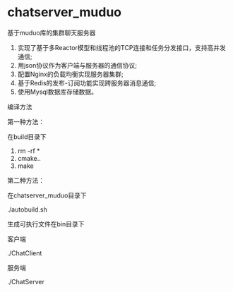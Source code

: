 # chatserver_muduo
基于muduo库的集群聊天服务器

1. 实现了基于多Reactor模型和线程池的TCP连接和任务分发接口，支持高并发通信;
2. 用json协议作为客户端与服务器的通信协议;
3. 配置Nginx的负载均衡实现服务器集群;
4. 基于Redis的发布-订阅功能实现跨服务器消息通信;
5. 使用Mysql数据库存储数据。

编译方法

第一种方法：

在build目录下

1. rm -rf *
2. cmake..
3. make

第二种方法：

在chatserver_muduo目录下

./autobuild.sh

生成可执行文件在bin目录下

客户端

./ChatClient

服务端

./ChatServer
